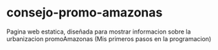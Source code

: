 # consejo-promo-amazonas
Pagina web estatica, diseñada para mostrar informacion sobre la urbanizacion promoAmazonas (Mis primeros pasos en la programacion)
